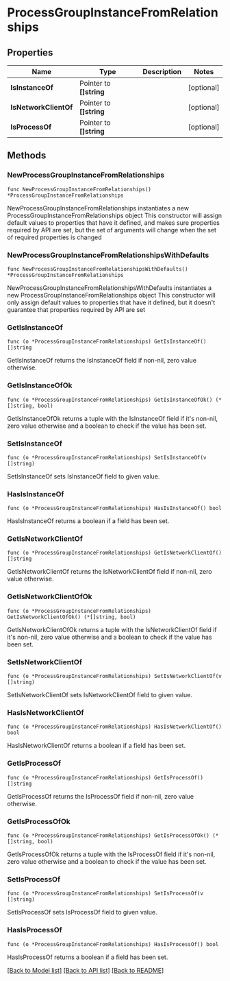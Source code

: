 # ProcessGroupInstanceFromRelationships

## Properties

Name | Type | Description | Notes
------------ | ------------- | ------------- | -------------
**IsInstanceOf** | Pointer to **[]string** |  | [optional] 
**IsNetworkClientOf** | Pointer to **[]string** |  | [optional] 
**IsProcessOf** | Pointer to **[]string** |  | [optional] 

## Methods

### NewProcessGroupInstanceFromRelationships

`func NewProcessGroupInstanceFromRelationships() *ProcessGroupInstanceFromRelationships`

NewProcessGroupInstanceFromRelationships instantiates a new ProcessGroupInstanceFromRelationships object
This constructor will assign default values to properties that have it defined,
and makes sure properties required by API are set, but the set of arguments
will change when the set of required properties is changed

### NewProcessGroupInstanceFromRelationshipsWithDefaults

`func NewProcessGroupInstanceFromRelationshipsWithDefaults() *ProcessGroupInstanceFromRelationships`

NewProcessGroupInstanceFromRelationshipsWithDefaults instantiates a new ProcessGroupInstanceFromRelationships object
This constructor will only assign default values to properties that have it defined,
but it doesn't guarantee that properties required by API are set

### GetIsInstanceOf

`func (o *ProcessGroupInstanceFromRelationships) GetIsInstanceOf() []string`

GetIsInstanceOf returns the IsInstanceOf field if non-nil, zero value otherwise.

### GetIsInstanceOfOk

`func (o *ProcessGroupInstanceFromRelationships) GetIsInstanceOfOk() (*[]string, bool)`

GetIsInstanceOfOk returns a tuple with the IsInstanceOf field if it's non-nil, zero value otherwise
and a boolean to check if the value has been set.

### SetIsInstanceOf

`func (o *ProcessGroupInstanceFromRelationships) SetIsInstanceOf(v []string)`

SetIsInstanceOf sets IsInstanceOf field to given value.

### HasIsInstanceOf

`func (o *ProcessGroupInstanceFromRelationships) HasIsInstanceOf() bool`

HasIsInstanceOf returns a boolean if a field has been set.

### GetIsNetworkClientOf

`func (o *ProcessGroupInstanceFromRelationships) GetIsNetworkClientOf() []string`

GetIsNetworkClientOf returns the IsNetworkClientOf field if non-nil, zero value otherwise.

### GetIsNetworkClientOfOk

`func (o *ProcessGroupInstanceFromRelationships) GetIsNetworkClientOfOk() (*[]string, bool)`

GetIsNetworkClientOfOk returns a tuple with the IsNetworkClientOf field if it's non-nil, zero value otherwise
and a boolean to check if the value has been set.

### SetIsNetworkClientOf

`func (o *ProcessGroupInstanceFromRelationships) SetIsNetworkClientOf(v []string)`

SetIsNetworkClientOf sets IsNetworkClientOf field to given value.

### HasIsNetworkClientOf

`func (o *ProcessGroupInstanceFromRelationships) HasIsNetworkClientOf() bool`

HasIsNetworkClientOf returns a boolean if a field has been set.

### GetIsProcessOf

`func (o *ProcessGroupInstanceFromRelationships) GetIsProcessOf() []string`

GetIsProcessOf returns the IsProcessOf field if non-nil, zero value otherwise.

### GetIsProcessOfOk

`func (o *ProcessGroupInstanceFromRelationships) GetIsProcessOfOk() (*[]string, bool)`

GetIsProcessOfOk returns a tuple with the IsProcessOf field if it's non-nil, zero value otherwise
and a boolean to check if the value has been set.

### SetIsProcessOf

`func (o *ProcessGroupInstanceFromRelationships) SetIsProcessOf(v []string)`

SetIsProcessOf sets IsProcessOf field to given value.

### HasIsProcessOf

`func (o *ProcessGroupInstanceFromRelationships) HasIsProcessOf() bool`

HasIsProcessOf returns a boolean if a field has been set.


[[Back to Model list]](../README.md#documentation-for-models) [[Back to API list]](../README.md#documentation-for-api-endpoints) [[Back to README]](../README.md)


